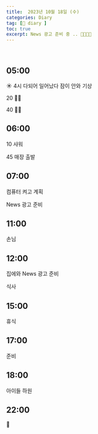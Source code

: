 ```yaml
---
title:  2023년 10월 18일 (수)
categories: Diary
tag: [📒 diary ]
toc: true
excerpt: News 광고 준비 중 .. 🏃🏻🤸🏻
---
```

​
## 05:00

☀️ 4시 다되어 일어났다 잠이 안와 기상

20 🤸🏻

40 🏃🏻

## 06:00

10 샤워

45 매장 출발

## 07:00

컴퓨터 켜고 계획

News 광고 준비

## 11:00

손님

## 12:00

집에와 News 광고 준비

식사

## 15:00

휴식

## 17:00

준비

## 18:00

아이들 하원

## 22:00

🌙

<br><br><br>